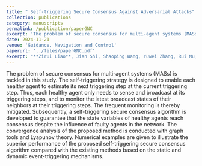 ```yaml
---
title: " Self-triggering Secure Consensus Against Adversarial Attacks"
collection: publications
category: manuscripts
permalink: /publication/paperGNC
excerpt: 'The problem of secure consensus for multi-agent systems (MASs) is tackled in this study. The self-triggering strategy is designed to enable each healthy agent to estimate its next triggering step at the current triggering step.'
date: 2024-11-21
venue: 'Guidance, Navigation and Control'
paperurl: '../files/paperGNC.pdf'
excerpt: "**Zirui Liao**, Jian Shi, Shaoping Wang, Yuwei Zhang, Rui Mu, and Zhiyong Sun. <br/><img src='/images/figureIEEESJ.png'>"
---
```


The problem of secure consensus for multi-agent systems (MASs) is tackled in this study. The self-triggering strategy is designed to enable each healthy agent to estimate its next triggering step at the current triggering step. Thus, each healthy agent only needs to sense and broadcast at its triggering steps, and to monitor the latest broadcast states of their neighbors at their triggering steps. The frequent monitoring is thereby mitigated. Subsequently, a self-triggering secure consensus algorithm is developed to guarantee that the state variables of healthy agents reach consensus despite the influence of faulty agents in the network. The convergence analysis of the proposed method is conducted with graph tools and Lyapunov theory. Numerical examples are given to illustrate the superior performance of the proposed self-triggering secure consensus algorithm compared with the existing methods based on the static and dynamic event-triggering mechanisms.
